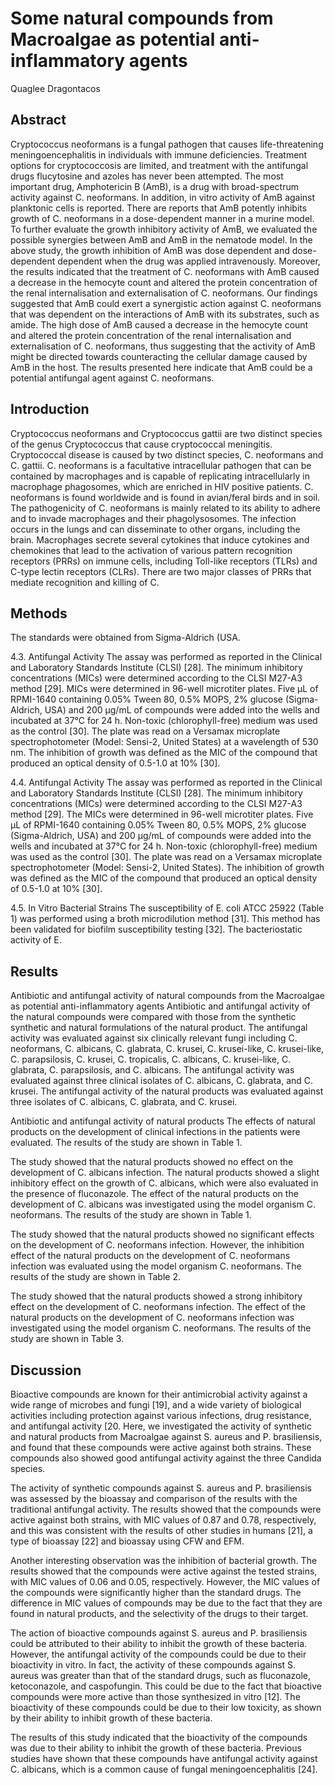 # Some natural compounds from Macroalgae as potential anti-inflammatory agents
Quaglee Dragontacos


## Abstract
Cryptococcus neoformans is a fungal pathogen that causes life-threatening meningoencephalitis in individuals with immune deficiencies. Treatment options for cryptococcosis are limited, and treatment with the antifungal drugs flucytosine and azoles has never been attempted. The most important drug, Amphotericin B (AmB), is a drug with broad-spectrum activity against C. neoformans. In addition, in vitro activity of AmB against planktonic cells is reported. There are reports that AmB potently inhibits growth of C. neoformans in a dose-dependent manner in a murine model. To further evaluate the growth inhibitory activity of AmB, we evaluated the possible synergies between AmB and AmB in the nematode model. In the above study, the growth inhibition of AmB was dose dependent and dose-dependent dependent when the drug was applied intravenously. Moreover, the results indicated that the treatment of C. neoformans with AmB caused a decrease in the hemocyte count and altered the protein concentration of the renal internalisation and externalisation of C. neoformans. Our findings suggested that AmB could exert a synergistic action against C. neoformans that was dependent on the interactions of AmB with its substrates, such as amide. The high dose of AmB caused a decrease in the hemocyte count and altered the protein concentration of the renal internalisation and externalisation of C. neoformans, thus suggesting that the activity of AmB might be directed towards counteracting the cellular damage caused by AmB in the host. The results presented here indicate that AmB could be a potential antifungal agent against C. neoformans.


## Introduction
Cryptococcus neoformans and Cryptococcus gattii are two distinct species of the genus Cryptococcus that cause cryptococcal meningitis. Cryptococcal disease is caused by two distinct species, C. neoformans and C. gattii. C. neoformans is a facultative intracellular pathogen that can be contained by macrophages and is capable of replicating intracellularly in macrophage phagosomes, which are enriched in HIV positive patients. C. neoformans is found worldwide and is found in avian/feral birds and in soil. The pathogenicity of C. neoformans is mainly related to its ability to adhere and to invade macrophages and their phagolysosomes. The infection occurs in the lungs and can disseminate to other organs, including the brain. Macrophages secrete several cytokines that induce cytokines and chemokines that lead to the activation of various pattern recognition receptors (PRRs) on immune cells, including Toll-like receptors (TLRs) and C-type lectin receptors (CLRs). There are two major classes of PRRs that mediate recognition and killing of C.


## Methods
The standards were obtained from Sigma-Aldrich (USA.

4.3. Antifungal Activity
The assay was performed as reported in the Clinical and Laboratory Standards Institute (CLSI) [28]. The minimum inhibitory concentrations (MICs) were determined according to the CLSI M27-A3 method [29]. MICs were determined in 96-well microtiter plates. Five µL of RPMI-1640 containing 0.05% Tween 80, 0.5% MOPS, 2% glucose (Sigma-Aldrich, USA) and 200 µg/mL of compounds were added into the wells and incubated at 37°C for 24 h. Non-toxic (chlorophyll-free) medium was used as the control [30]. The plate was read on a Versamax microplate spectrophotometer (Model: Sensi-2, United States) at a wavelength of 530 nm. The inhibition of growth was defined as the MIC of the compound that produced an optical density of 0.5-1.0 at 10% [30].

4.4. Antifungal Activity
The assay was performed as reported in the Clinical and Laboratory Standards Institute (CLSI) [28]. The minimum inhibitory concentrations (MICs) were determined according to the CLSI M27-A3 method [29]. The MICs were determined in 96-well microtiter plates. Five µL of RPMI-1640 containing 0.05% Tween 80, 0.5% MOPS, 2% glucose (Sigma-Aldrich, USA) and 200 µg/mL of compounds were added into the wells and incubated at 37°C for 24 h. Non-toxic (chlorophyll-free) medium was used as the control [30]. The plate was read on a Versamax microplate spectrophotometer (Model: Sensi-2, United States). The inhibition of growth was defined as the MIC of the compound that produced an optical density of 0.5-1.0 at 10% [30].

4.5. In Vitro Bacterial Strains
The susceptibility of E. coli ATCC 25922 (Table 1) was performed using a broth microdilution method [31]. This method has been validated for biofilm susceptibility testing [32]. The bacteriostatic activity of E.


## Results

Antibiotic and antifungal activity of natural compounds from the Macroalgae as potential anti-inflammatory agents
Antibiotic and antifungal activity of the natural compounds were compared with those from the synthetic synthetic and natural formulations of the natural product. The antifungal activity was evaluated against six clinically relevant fungi including C. neoformans, C. albicans, C. glabrata, C. krusei, C. krusei-like, C. krusei-like, C. parapsilosis, C. krusei, C. tropicalis, C. albicans, C. krusei-like, C. glabrata, C. parapsilosis, and C. albicans. The antifungal activity was evaluated against three clinical isolates of C. albicans, C. glabrata, and C. krusei. The antifungal activity of the natural products was evaluated against three isolates of C. albicans, C. glabrata, and C. krusei.

Antibiotic and antifungal activity of natural products
The effects of natural products on the development of clinical infections in the patients were evaluated. The results of the study are shown in Table 1.

The study showed that the natural products showed no effect on the development of C. albicans infection. The natural products showed a slight inhibitory effect on the growth of C. albicans, which were also evaluated in the presence of fluconazole. The effect of the natural products on the development of C. albicans was investigated using the model organism C. neoformans. The results of the study are shown in Table 1.

The study showed that the natural products showed no significant effects on the development of C. neoformans infection. However, the inhibition effect of the natural products on the development of C. neoformans infection was evaluated using the model organism C. neoformans. The results of the study are shown in Table 2.

The study showed that the natural products showed a strong inhibitory effect on the development of C. neoformans infection. The effect of the natural products on the development of C. neoformans infection was investigated using the model organism C. neoformans. The results of the study are shown in Table 3.


## Discussion

Bioactive compounds are known for their antimicrobial activity against a wide range of microbes and fungi [19], and a wide variety of biological activities including protection against various infections, drug resistance, and antifungal activity [20. Here, we investigated the activity of synthetic and natural products from Macroalgae against S. aureus and P. brasiliensis, and found that these compounds were active against both strains. These compounds also showed good antifungal activity against the three Candida species.

The activity of synthetic compounds against S. aureus and P. brasiliensis was assessed by the bioassay and comparison of the results with the traditional antifungal activity. The results showed that the compounds were active against both strains, with MIC values of 0.87 and 0.78, respectively, and this was consistent with the results of other studies in humans [21], a type of bioassay [22] and bioassay using CFW and EFM.

Another interesting observation was the inhibition of bacterial growth. The results showed that the compounds were active against the tested strains, with MIC values of 0.06 and 0.05, respectively. However, the MIC values of the compounds were significantly higher than the standard drugs. The difference in MIC values of compounds may be due to the fact that they are found in natural products, and the selectivity of the drugs to their target.

The action of bioactive compounds against S. aureus and P. brasiliensis could be attributed to their ability to inhibit the growth of these bacteria. However, the antifungal activity of the compounds could be due to their bioactivity in vitro. In fact, the activity of these compounds against S. aureus was greater than that of the standard drugs, such as fluconazole, ketoconazole, and caspofungin. This could be due to the fact that bioactive compounds were more active than those synthesized in vitro [12]. The bioactivity of these compounds could be due to their low toxicity, as shown by their ability to inhibit growth of these bacteria.

The results of this study indicated that the bioactivity of the compounds was due to their ability to inhibit the growth of these bacteria. Previous studies have shown that these compounds have antifungal activity against C. albicans, which is a common cause of fungal meningoencephalitis [24].
